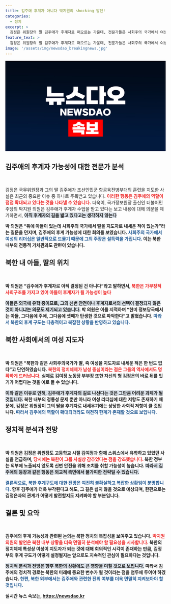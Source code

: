 ```yaml
---
title: 김주애 후계자 아니다 박지원의 shocking 발언!
categories:
  - 정치
excerpt: >
  김정은 위원장의 딸 김주애가 후계자로 떠오르는 가운데, 전문가들은 사회주의 국가에서 여성이 지도자로 나선 적은 없다며 신중한 입장을 보였습니다. 과연 북한의 후계 구도는 어떻게 변화할까요?
feature_text: >
  김정은 위원장의 딸 김주애가 후계자로 떠오르는 가운데, 전문가들은 사회주의 국가에서 여성이 지도자로 나선 적은 없다며 신중한 입장을 보였습니다. 과연 북한의 후계 구도는 어떻게 변화할까요?
image: '/assets/img/newsdao_breakingnews.jpg'
---
```


<p><img src="/assets/img/newsdao_breakingnews.jpg" alt="ranknews 속보" /></p>

<h2 data-ke-size="size26">김주애의 후계자 가능성에 대한 전문가 분석</h2>

<p data-ke-size="size16">&nbsp;</p>

<p>김정은 국무위원장과 그의 딸 김주애가 조선인민군 항공육전병부대의 훈련을 지도한 사실은 최근의 중요한 이슈 중 하나로 주목받고 있습니다. <b><span style="color: #ee2323;">이러한 행동은 김주애의 역할이 점점 확대되고 있다는 것을 나타낼 수 있습니다.</span></b> 더욱이, 국가정보원장 출신인 더불어민주당의 박지원 의원은 김주애가 후계자 수업을 받고 있다는 보고 내용에 대해 의문을 제기하면서, <b><span style="background-color: #21538527;">아직 후계자의 길을 밟고 있다고는 생각하지 않는다</span></b라는 점을 강조했습니다. 이는 북한의 후계 구도가 복잡하다는 것을 시사합니다. </p>

<p>박 의원은 “위에 아들이 있는데 사회주의 국가에서 딸을 지도자로 내세운 적이 있는가”라는 질문을 던지며, 김주애의 후계 가능성에 대한 회의를 보였습니다. <b><span style="color: #1a5490;">사회주의 국가에서 여성의 리더십은 일반적으로 드물기 때문에 그의 주장은 설득력을 가집니다.</span></b> 이는 북한 내부의 전통적 가치관과도 관련이 있습니다. </p>

<h2 data-ke-size="size26">북한 내 아들, 딸의 위치</h2>

<p data-ke-size="size16">&nbsp;</p>

<p>박 의원은 “김주애가 후계자로 아직 결정된 건 아니다”라고 말하면서, <b><span style="color: #ee2323;">북한은 가부장적 사회구조를 가지고 있어 아들이 후계자가 될 가능성이 높다</span></b는 것을 지적했습니다. 아들이 외국에서 유학 중인 현재 상황을 고려할 때, 김주애의 전면 등장이 아들의 은폐를 위한 전략일 수 있다고 주장하였습니다. </p>

<p><b><span style="background-color: #21538527;">아들은 외국에 유학 중이므로, 그의 신변 안전이나 후계자로서의 선택이 결정되지 않은 것이 아니냐는 의문도 제기되고 있습니다.</span></b> 박 의원은 이를 지적하며 “한미 정보당국에서는 아들, 그다음에 주애, 그다음에 셋째가 탄생한 것으로 파악한다”고 밝혔습니다. <b><span style="color: #1a5490;">따라서 북한의 후계 구도는 다층적이고 복잡한 상황을 반영하고 있습니다.</span></b> </p>

<h2 data-ke-size="size26">북한 사회에서의 여성 지도자</h2>

<p data-ke-size="size16">&nbsp;</p>

<p>박 의원은 “북한과 같은 사회주의국가가 딸, 즉 여성을 지도자로 내세운 적은 한 번도 없다”고 단언하였습니다. <b><span style="color: #ee2323;">북한의 정치체제가 남성 중심이라는 점은 그들의 역사에서도 명확하게 드러납니다.</span></b> 실제로 김여정 노동당 부부장 또한 자신의 형 김정은의 바로 뒤를 잇기가 어렵다는 것을 예로 들 수 있습니다. </p>

<p><b><span style="background-color: #21538527;">이와 같은 이유로 인해, 김주애가 후계자의 길로 나선다는 것은 그만큼 어려운 과제가 될 것입니다.</span></b> 북한 내부의 정통성 문제 뿐만 아니라 여성 리더십에 대한 저항도 존재하기 때문에, 김정은 위원장이 그의 딸을 후계자로 내세우기에는 상당한 사회적 저항이 클 것입니다. <b><span style="color: #1a5490;">따라서 김주애의 역할이 확대되더라도 여전히 한계가 존재할 것으로 보입니다.</span></b> </p>

<h2 data-ke-size="size26">정치적 분석과 전망</h2>

<p data-ke-size="size16">&nbsp;</p>

<p>박 의원은 김정은 위원장도 고등학교 시절 김여정과 함께 스위스에서 유학하고 있었던 사실을 언급하며, <b><span style="color: #ee2323;">당시에는 북한이 그를 사실상 감추었다는 점을 강조했습니다.</span></b> 북한 정부는 외부에 노출되지 않도록 신변 안전을 위해 조치를 취할 가능성이 높습니다. <b><span style="background-color: #21538527;">따라서 김주애의 등장과 같은 행동은 외교적 측면에서 불가피한 전략일 수 있습니다.</span></b> </p>

<p><b><span style="color: #1a5490;">결론적으로, 북한 후계구도에 대한 전망은 여전히 불확실하고 복잡한 상황임이 분명합니다.</span></b> 향후 김주애가 더욱 부각된다고 해도, 그 길은 쉽지 않을 것으로 예상되며, 한편으로는 김정은과의 관계가 어떻게 발전할지도 지켜봐야 할 부분입니다. </p>

<h2 data-ke-size="size26">결론 및 요약</h2>

<p data-ke-size="size16">&nbsp;</p>

<p>김주애의 후계 가능성과 관련된 논의는 북한 정치의 복잡성을 보여주고 있습니다. <b><span style="color: #ee2323;">박지원 의원의 발언은 북한 내부 상황을 더욱 면밀히 분석해야 할 필요성을 시사합니다.</span></b> 북한의 정치체제 특성상 여성이 지도자가 되는 것에 대해 회의적인 시각이 존재하는 만큼, 김정부의 후계 구도가 어떻게 설정될지는 앞으로도 지속적인 관심이 필요하다는 것입니다. </p>

<p><b><span style="background-color: #21538527;">정치적 분석과 전망은 향후 북한의 상황에도 큰 영향을 미칠 것으로 보입니다.</span></b> 따라서 김주애의 정치적 경로는 북한의 미래에 중요한 변수가 될 것이라는 점을 염두에 두어야 하겠습니다. <b><span style="color: #1a5490;">한편, 북한 외부에서는 김주애와 관련한 진위 여부를 더욱 면밀히 지켜보아야 할 것입니다.</span></b></p>

<p data-ke-size="size16"></p>
실시간 뉴스 속보는, <a href="https://newsdao.kr" rel="dofollow">https://newsdao.kr</a>


